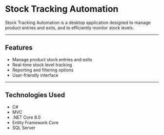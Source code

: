# Stock Tracking Automation

Stock Tracking Automation is a desktop application designed to manage product entries and exits, and to efficiently monitor stock levels.

---

## Features

- Manage product stock entries and exits
- Real-time stock level tracking
- Reporting and filtering options
- User-friendly interface

---

## Technologies Used

- C#
- MVC
- .NET Core 8.0
- Entity Framework Core
- SQL Server